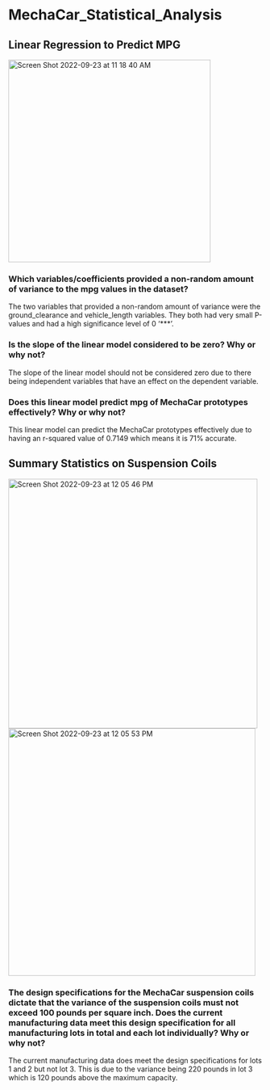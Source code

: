 # MechaCar_Statistical_Analysis
## Linear Regression to Predict MPG
<img width="401" alt="Screen Shot 2022-09-23 at 11 18 40 AM" src="https://user-images.githubusercontent.com/104862099/192033411-35d92434-27b1-4690-bc2c-6a6c0c9771a8.png">

### Which variables/coefficients provided a non-random amount of variance to the mpg values in the dataset?
The two variables that provided a non-random amount of variance were the ground_clearance and vehicle_length variables. They both had very small P-values and had a high significance level of 0 ‘***’.

### Is the slope of the linear model considered to be zero? Why or why not?
The slope of the linear model should not be considered zero due to there being independent variables that have an effect on the dependent variable.

### Does this linear model predict mpg of MechaCar prototypes effectively? Why or why not?
This linear model can predict the MechaCar prototypes effectively due to having an r-squared value of 0.7149 which means it is 71% accurate.


## Summary Statistics on Suspension Coils
<img width="494" alt="Screen Shot 2022-09-23 at 12 05 46 PM" src="https://user-images.githubusercontent.com/104862099/192040896-b0522733-b0ee-4ee1-a1a3-45d0f1257b8b.png">

<img width="490" alt="Screen Shot 2022-09-23 at 12 05 53 PM" src="https://user-images.githubusercontent.com/104862099/192040908-e3d89df9-ea25-4784-8b01-9a9ff0889086.png">

### The design specifications for the MechaCar suspension coils dictate that the variance of the suspension coils must not exceed 100 pounds per square inch. Does the current manufacturing data meet this design specification for all manufacturing lots in total and each lot individually? Why or why not?

The current manufacturing data does meet the design specifications for lots 1 and 2 but not lot 3. This is due to the variance being 220 pounds in lot 3 which is 120 pounds above the maximum capacity.
